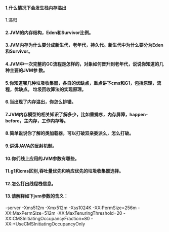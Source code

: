 #### 1.什么情况下会发生栈内存溢出
1.递归

#### 2.JVM的内存结构，Eden和Survivor比例。


#### 3.JVM内存为什么要分成新生代，老年代，持久代。新生代中为什么要分为Eden和Survivor。


#### 4.JVM中一次完整的GC流程是怎样的，对象如何晋升到老年代，说说你知道的几种主要的JVM参 数。


#### 5.你知道哪几种垃圾收集器，各自的优缺点，重点讲下cms和G1，包括原理，流程，优缺点。 垃圾回收算法的实现原理。


#### 6.当出现了内存溢出，你怎么排错。


#### 7.JVM内存模型的相关知识了解多少，比如重排序，内存屏障，happen-before，主内存，工作内存等。


#### 8.简单说说你了解的类加载器，可以打破双亲委派么，怎么打破。


#### 9.讲讲JAVA的反射机制。


#### 10.你们线上应用的JVM参数有哪些。


#### 11.g1和cms区别,吞吐量优先和响应优先的垃圾收集器选择。


#### 12.怎么打出线程栈信息。


#### 13.请解释如下jvm参数的含义：
-server 
-Xms512m 
-Xmx512m 
-Xss1024K
-XX:PermSize=256m 
-XX:MaxPermSize=512m 
-XX:MaxTenuringThreshold=20
-XX:CMSInitiatingOccupancyFraction=80 
-XX:+UseCMSInitiatingOccupancyOnly
